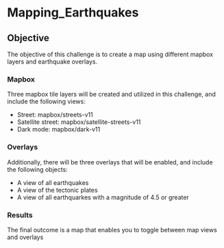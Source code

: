 # Mapping_Earthquakes

## Objective
The objective of this challenge is to create a map using different mapbox layers and earthquake overlays.

### Mapbox
Three mapbox tile layers will be created and utilized in this challenge, and include the following views:
- Street: mapbox/streets-v11
- Satellite street: mapbox/satellite-streets-v11
- Dark mode: mapbox/dark-v11

### Overlays
Additionally, there will be three overlays that will be enabled, and include the following objects:
- A view of all earthquakes 
- A view of the tectonic plates
- A view of all earthquarkes with a magnitude of 4.5 or greater

### Results
The final outcome is a map that enables you to toggle between map views and overlays
